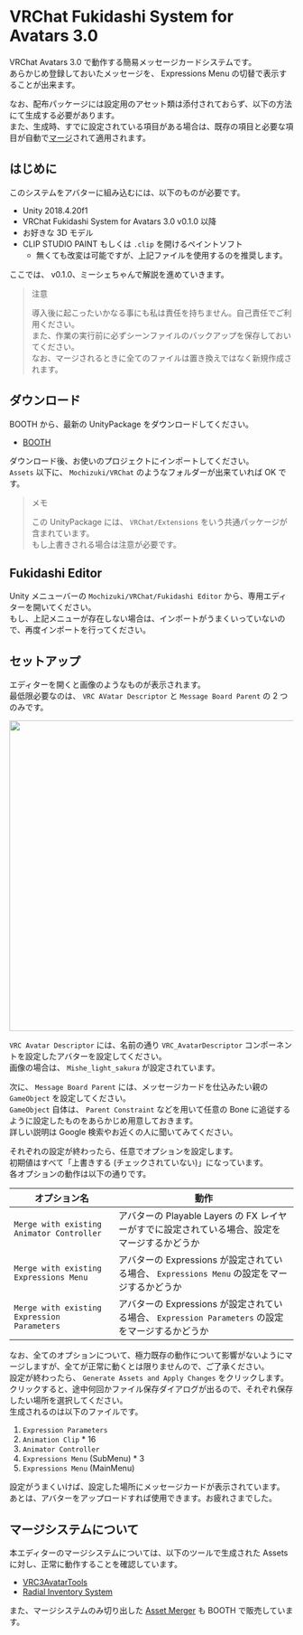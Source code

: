 # VRChat Fukidashi System for Avatars 3.0

VRChat Avatars 3.0 で動作する簡易メッセージカードシステムです。  
あらかじめ登録しておいたメッセージを、 Expressions Menu の切替で表示することが出来ます。

なお、配布パッケージには設定用のアセット類は添付されておらず、以下の方法にて生成する必要があります。  
また、生成時、すでに設定されている項目がある場合は、既存の項目と必要な項目が自動で[マージ](https://www.wikiwand.com/ja/%E3%83%9E%E3%83%BC%E3%82%B8)されて適用されます。

## はじめに

このシステムをアバターに組み込むには、以下のものが必要です。

- Unity 2018.4.20f1
- VRChat Fukidashi System for Avatars 3.0 v0.1.0 以降
- お好きな 3D モデル
- CLIP STUDIO PAINT もしくは `.clip` を開けるペイントソフト
  - 無くても改変は可能ですが、上記ファイルを使用するのを推奨します。

ここでは、 v0.1.0、ミーシェちゃんで解説を進めていきます。

> 注意
>
> 導入後に起こったいかなる事にも私は責任を持ちません。自己責任でご利用ください。  
> また、作業の実行前に必ずシーンファイルのバックアップを保存しておいてください。  
> なお、マージされるときに全てのファイルは置き換えではなく新規作成されます。

## ダウンロード

BOOTH から、最新の UnityPackage をダウンロードしてください。

- [BOOTH](https://natsuneko.booth.pm/items/2149045)

ダウンロード後、お使いのプロジェクトにインポートしてください。  
`Assets` 以下に、 `Mochizuki/VRChat` のようなフォルダーが出来ていれば OK です。

> メモ
>
> この UnityPackage には、 `VRChat/Extensions` をいう共通パッケージが含まれています。  
> もし上書きされる場合は注意が必要です。

## Fukidashi Editor

Unity メニューバーの `Mochizuki/VRChat/Fukidashi Editor` から、専用エディターを開いてください。  
もし、上記メニューが存在しない場合は、インポートがうまくいっていないので、再度インポートを行ってください。

## セットアップ

エディターを開くと画像のようなものが表示されます。  
最低限必要なのは、 `VRC AVatar Descriptor` と `Message Board Parent` の 2 つのみです。

<img src="https://assets.mochizuki.moe/docs/VRChat/FukidashiSystem/1.PNG" width="550px" />

`VRC Avatar Descriptor` には、名前の通り `VRC_AvatarDescriptor` コンポーネントを設定したアバターを設定してください。  
画像の場合は、 `Mishe_light_sakura` が設定されています。

次に、 `Message Board Parent` には、メッセージカードを仕込みたい親の `GameObject` を設定してください。  
`GameObject` 自体は、 `Parent Constraint` などを用いて任意の Bone に追従するように設定したものをあらかじめ用意しておきます。  
詳しい説明は Google 検索やお近くの人に聞いてみてください。

それぞれの設定が終わったら、任意でオプションを設定します。  
初期値はすべて「上書きする (チェックされていない)」になっています。  
各オプションの動作は以下の通りです。

| オプション名                                | 動作                                                                                             |
| ------------------------------------------- | ------------------------------------------------------------------------------------------------ |
| `Merge with existing Animator Controller`   | アバターの Playable Layers の FX レイヤーがすでに設定されている場合、設定をマージするかどうか    |
| `Merge with existing Expressions Menu`      | アバターの Expressions が設定されている場合、 `Expressions Menu` の設定をマージするかどうか      |
| `Merge with existing Expression Parameters` | アバターの Expressions が設定されている場合、 `Expression Parameters` の設定をマージするかどうか |

なお、全てのオプションについて、極力既存の動作について影響がないようにマージしますが、全てが正常に動くとは限りませんので、ご了承ください。  
設定が終わったら、 `Generate Assets and Apply Changes` をクリックします。  
クリックすると、途中何回かファイル保存ダイアログが出るので、それぞれ保存したい場所を選択してください。  
生成されるのは以下のファイルです。

1. `Expression Parameters`
2. `Animation Clip` \* 16
3. `Animator Controller`
4. `Expressions Menu` (SubMenu) \* 3
5. `Expressions Menu` (MainMenu)

設定がうまくいけば、設定した場所にメッセージカードが表示されています。  
あとは、アバターをアップロードすれば使用できます。お疲れさまでした。

## マージシステムについて

本エディターのマージシステムについては、以下のツールで生成された Assets に対し、正常に動作することを確認しています。

- [VRC3AvatarTools](https://gatosyocora.booth.pm/items/2207020)
- [Radial Inventory System](https://yagihata.booth.pm/items/2278448)

また、マージシステムのみ切り出した [Asset Merger](https://natsuneko.booth.pm/items/2281798) も BOOTH で販売しています。
